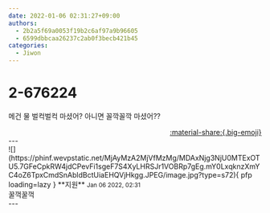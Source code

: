 ```yaml
---
date: 2022-01-06 02:31:27+09:00
authors:
  - 2b2a5f69a0053f19b2c6af97a9b96605
  - 6599dbbcaa26237c2ab0f3becb421b45
categories:
  - Jiwon
---
```


# 2-676224

<div class="post-container" markdown="1">
<div class="content-container md-sidebar__scrollwrap" markdown="1">

메건 물 벌컥벌컥 마셨어? 아니면 꼴깍꼴깍 마셨어??

</div>
</div>

<div style="text-align: right;" markdown="1">
<a href="https://weverse.io/fromis9/fanpost/2-676224" style="text-align: right;">:material-share:{.big-emoji}</a>
</div>
---

<div class="comments-container md-sidebar__scrollwrap" markdown="1">
<div class="comment" markdown="1">
<div class='id-container' markdown="1">
![](https://phinf.wevpstatic.net/MjAyMzA2MjVfMzMg/MDAxNjg3NjU0MTExOTU5.7GFeCpkRW4jdCPevFi1sgeF7S4XyLHRSJr1VOBRp7gEg.mY0LxqknzXmYC4oZ6TpxCmdSnAbldBctUiaEHQVjHkgg.JPEG/image.jpg?type=s72){ pfp loading=lazy }
**<span class="artist">지원</span>** <small>Jan 06 2022, 02:31</small><br>
</div>
<div class='comment-body' markdown="1">
꿀꺽꿀꺽
</div>
</div>
</div>
---
